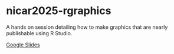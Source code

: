 # nicar2025-rgraphics
A hands on session detailing how to make graphics that are nearly publishable using R Studio.

[Google Slides](https://docs.google.com/presentation/d/e/2PACX-1vSOi6SQvsZ0oDn2XNJOyX0C0qN4fsjtRwxTA7RVjB_xgbADf7Px2oXhjpTrkqE1lw/pub?start=false&loop=false&delayms=3000)
